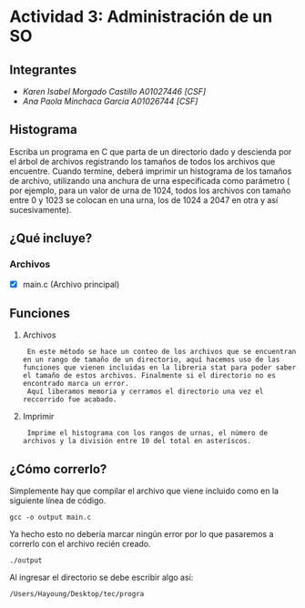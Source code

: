 # Actividad 3: Administración de un SO

## Integrantes
* *Karen Isabel Morgado Castillo A01027446 [CSF]*
* *Ana Paola Minchaca García A01026744 [CSF]*

## Histograma
Escriba un programa en C que parta de un directorio dado y descienda por el árbol de archivos registrando los tamaños de todos los archivos que encuentre. Cuando termine, deberá imprimir un histograma de los tamaños de archivo, utilizando una anchura de urna especificada como parámetro ( por ejemplo, para un valor de urna de 1024, todos los archivos con tamaño entre 0 y 1023 se colocan en una urna, los de 1024 a 2047 en otra y así sucesivamente).

## ¿Qué incluye?
### Archivos
- [x] main.c (Archivo principal)

## Funciones
1. Archivos
        
        En este método se hace un conteo de los archivos que se encuentran en un rango de tamaño de un directorio, aquí hacemos uso de las funciones que vienen incluidas en la libreria stat para poder saber el tamaño de estos archivos. Finalmente si el directorio no es encontrado marca un error.
        Aquí liberamos memoria y cerramos el directorio una vez el reccorrido fue acabado.
2. Imprimir
        
        Imprime el histograma con los rangos de urnas, el número de archivos y la división entre 10 del total en asteríscos.

## ¿Cómo correrlo?
Simplemente hay que compilar el archivo que viene incluido como en la siguiente línea de código. 

    gcc -o output main.c

Ya hecho esto no debería marcar ningún error por lo que pasaremos a correrlo con el archivo recién creado.

    ./output 
    
Al ingresar el directorio se debe escribir algo así:

    /Users/Hayoung/Desktop/tec/progra